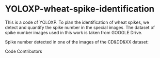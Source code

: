# YOLOXP-wheat-spike-identification

This is a code of YOLOXP. To plan the identification of wheat spikes, we detect and quantify the spike number in the special images. The dataset of spike number images used in this work is taken from GOOGLE Drive.


Spike number detected in one of the images of the CD&DD&XX dataset:


Code Contributors
